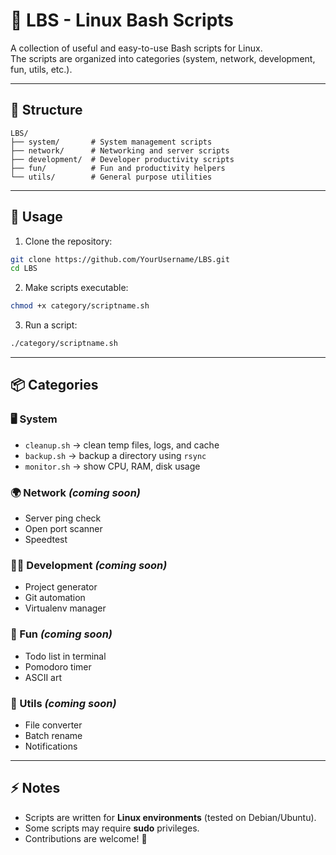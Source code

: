 # 🐧 LBS - Linux Bash Scripts

A collection of useful and easy-to-use Bash scripts for Linux.  
The scripts are organized into categories (system, network, development, fun, utils, etc.).

---

## 📂 Structure

```
LBS/
├── system/       # System management scripts
├── network/      # Networking and server scripts
├── development/  # Developer productivity scripts
├── fun/          # Fun and productivity helpers
└── utils/        # General purpose utilities
```

---

## 🚀 Usage

1. Clone the repository:
```bash
git clone https://github.com/YourUsername/LBS.git
cd LBS
```

2. Make scripts executable:
```bash
chmod +x category/scriptname.sh
```

3. Run a script:
```bash
./category/scriptname.sh
```

---

## 📦 Categories

### 🖥️ System
- `cleanup.sh` → clean temp files, logs, and cache  
- `backup.sh` → backup a directory using `rsync`  
- `monitor.sh` → show CPU, RAM, disk usage  

### 🌍 Network *(coming soon)*  
- Server ping check  
- Open port scanner  
- Speedtest  

### 👨‍💻 Development *(coming soon)*  
- Project generator  
- Git automation  
- Virtualenv manager  

### 🎉 Fun *(coming soon)*  
- Todo list in terminal  
- Pomodoro timer  
- ASCII art  

### 🔧 Utils *(coming soon)*  
- File converter  
- Batch rename  
- Notifications  

---

## ⚡ Notes
- Scripts are written for **Linux environments** (tested on Debian/Ubuntu).
- Some scripts may require **sudo** privileges.
- Contributions are welcome! 🚀
